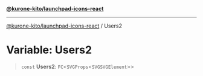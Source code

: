 [**@kurone-kito/launchpad-icons-react**](../README.md)

***

[@kurone-kito/launchpad-icons-react](../globals.md) / Users2

# Variable: Users2

> `const` **Users2**: `FC`\<`SVGProps`\<`SVGSVGElement`\>\>
